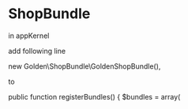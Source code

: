 ShopBundle
==========
in appKernel

add following line 

  new Golden\ShopBundle\GoldenShopBundle(),
  
  to   
  
  public function registerBundles()
    {
        $bundles = array(
